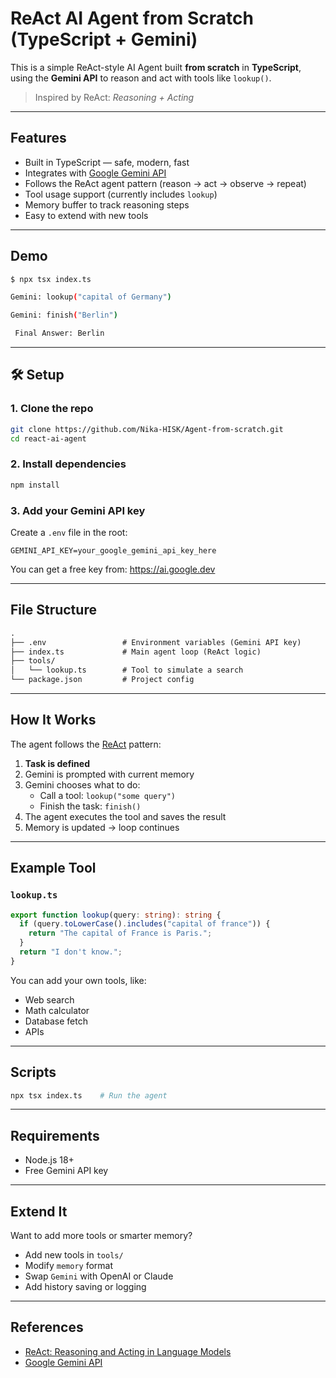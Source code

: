 # ReAct AI Agent from Scratch (TypeScript + Gemini)

This is a simple ReAct-style AI Agent built **from scratch** in **TypeScript**, using the **Gemini API** to reason and act with tools like `lookup()`.

> Inspired by ReAct: *Reasoning + Acting*

---

## Features

- Built in TypeScript — safe, modern, fast
- Integrates with [Google Gemini API](https://ai.google.dev)
- Follows the ReAct agent pattern (reason → act → observe → repeat)
- Tool usage support (currently includes `lookup`)
- Memory buffer to track reasoning steps
- Easy to extend with new tools

---

## Demo

```bash
$ npx tsx index.ts

Gemini: lookup("capital of Germany")

Gemini: finish("Berlin")

 Final Answer: Berlin
```

---

## 🛠️ Setup

### 1. Clone the repo

```bash
git clone https://github.com/Nika-HISK/Agent-from-scratch.git
cd react-ai-agent
```

### 2. Install dependencies

```bash
npm install
```

### 3. Add your Gemini API key

Create a `.env` file in the root:

```env
GEMINI_API_KEY=your_google_gemini_api_key_here
```

You can get a free key from: https://ai.google.dev

---

## File Structure

```txt
.
├── .env                 # Environment variables (Gemini API key)
├── index.ts             # Main agent loop (ReAct logic)
├── tools/
│   └── lookup.ts        # Tool to simulate a search
└── package.json         # Project config
```

---

## How It Works

The agent follows the [ReAct](https://arxiv.org/abs/2210.03629) pattern:

1. **Task is defined**
2. Gemini is prompted with current memory
3. Gemini chooses what to do:
   - Call a tool: `lookup("some query")`
   - Finish the task: `finish()`
4. The agent executes the tool and saves the result
5. Memory is updated → loop continues

---

## Example Tool

### `lookup.ts`

```ts
export function lookup(query: string): string {
  if (query.toLowerCase().includes("capital of france")) {
    return "The capital of France is Paris.";
  }
  return "I don't know.";
}
```

You can add your own tools, like:

- Web search
- Math calculator
- Database fetch
- APIs

---

## Scripts

```bash
npx tsx index.ts    # Run the agent
```

---

## Requirements

- Node.js 18+
- Free Gemini API key

---

## Extend It

Want to add more tools or smarter memory?

- Add new tools in `tools/`
- Modify `memory` format
- Swap `Gemini` with OpenAI or Claude
- Add history saving or logging

---

## References

- [ReAct: Reasoning and Acting in Language Models](https://arxiv.org/abs/2210.03629)
- [Google Gemini API](https://ai.google.dev)
